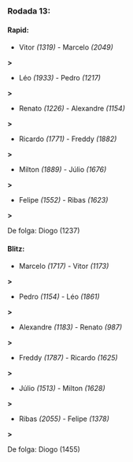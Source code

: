 ### Rodada 13:

#### Rapid:

* Vitor *(1319)*     -     Marcelo *(2049)*

 **>** 
* Léo *(1933)*     -     Pedro *(1217)*

 **>** 
* Renato *(1226)*     -     Alexandre *(1154)*

 **>** 
* Ricardo *(1771)*     -     Freddy *(1882)*

 **>** 
* Milton *(1889)*     -     Júlio *(1676)*

 **>** 
* Felipe *(1552)*     -     Ribas *(1623)*

 **>** 

De folga: Diogo (1237)

#### Blitz:

* Marcelo *(1717)*     -     Vitor *(1173)*

 **>** 
* Pedro *(1154)*     -     Léo *(1861)*

 **>** 
* Alexandre *(1183)*     -     Renato *(987)*

 **>** 
* Freddy *(1787)*     -     Ricardo *(1625)*

 **>** 
* Júlio *(1513)*     -     Milton *(1628)*

 **>** 
* Ribas *(2055)*     -     Felipe *(1378)*

 **>** 

De folga: Diogo (1455)

